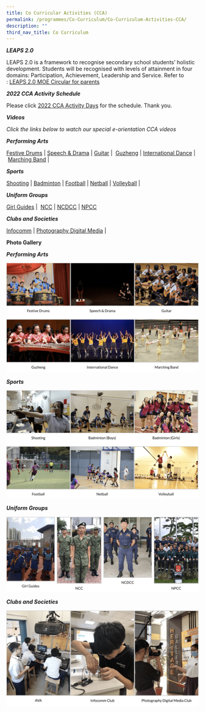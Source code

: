 ```yaml
---
title: Co Curricular Activities (CCA)
permalink: /programmes/Co-Curriculum/Co-Curriculum-Activities-CCA/
description: ""
third_nav_title: Co Curriculum
---
```


_**LEAPS 2.0**_

LEAPS 2.0 is a framework to recognise secondary school students’ holistic development. Students will be recognised with levels of attainment in four domains: Participation, Achievement, Leadership and Service. Refer to : [LEAPS 2.0 MOE Circular for parents](/files/Co%20Curriculum/LEAPS%202%200%20MOE%20Circular%20for%20parents.pdf)

_**2022 CCA Activity Schedule**_

Please click [2022 CCA Activity Days](/files/Co%20Curriculum/2022-CCA-Activity-Days.pdf) for the schedule. Thank you.

_**Videos**_

_Click the links below to watch our special e-orientation CCA videos_

_**Performing Arts**_

[Festive Drums](https://youtu.be/78tdSGXCGSw) | [Speech & Drama](https://youtu.be/1r1c7J8_ohU) | [Guitar](https://youtu.be/xj3Y4_YxSDw) |  [Guzheng](https://youtu.be/xvI44fyksL0) | [International Dance](https://youtu.be/5kDmVgVZPCA) | [Marching Band](https://youtu.be/xYXxu9Emu2g) |

_**Sports**_

[Shooting](https://youtu.be/dEtqrp8DOC4) | [Badminton](https://youtu.be/ZLBCp-i1ESo) | [Football](https://youtu.be/njIFzMzQ9TQ) | [Netball](https://youtu.be/jzAVRmUU-H8) | [Volleyball](https://youtu.be/0tcFW8EahWM) |

_**Uniform Groups**_

[Girl Guides](https://youtu.be/dxufXYYR6Ac) |  [NCC](https://youtu.be/3KszzpxPN7M) | [NCDCC](https://youtu.be/0IxEb_OVmjA) | [NPCC](https://youtu.be/HoK5x2kffOI)

_**Clubs and Societies**_

[Infocomm](https://youtu.be/EmjpAHXfMMQ) | [Photography Digital Media](https://youtu.be/3iAN21r2vo0) |

**Photo Gallery**

_**Performing Arts**_

![](/images/Co%20Curriculum/photo_6246884629449651068_w.png)

_**Sports**_

![](/images/Co%20Curriculum/photo_6246884629449651069_w.png)

_**Uniform Groups**_

![](/images/Co%20Curriculum/photo_6246884629449651070_w.png)

_**Clubs and Societies**_

![](/images/Co%20Curriculum/photo_6246884629449651071_w.png)